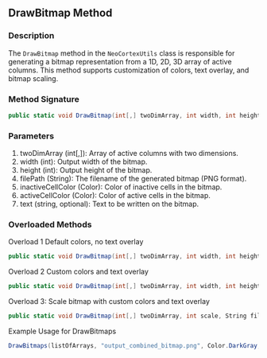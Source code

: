 ## DrawBitmap Method

### Description
The `DrawBitmap` method in the `NeoCortexUtils` class is responsible for generating a bitmap representation from a 1D, 2D, 3D array of active columns. This method supports customization of colors, text overlay, and bitmap scaling.

### Method Signature
```csharp
public static void DrawBitmap(int[,] twoDimArray, int width, int height, String filePath, Color inactiveCellColor, Color activeCellColor, string text = null)
```

### Parameters

1. twoDimArray (int[,]): Array of active columns with two dimensions.
2. width (int): Output width of the bitmap.
3. height (int): Output height of the bitmap.
4. filePath (String): The filename of the generated bitmap (PNG format).
5. inactiveCellColor (Color): Color of inactive cells in the bitmap.
6. activeCellColor (Color): Color of active cells in the bitmap.
7. text (string, optional): Text to be written on the bitmap.

### Overloaded Methods

Overload 1 Default colors, no text overlay
```csharp
public static void DrawBitmap(int[,] twoDimArray, int width, int height, String filePath, string text = null)
```

Overload 2 Custom colors and text overlay
```csharp
public static void DrawBitmap(int[,] twoDimArray, int width, int height, String filePath, Color inactiveCellColor, Color activeCellColor, string text = null)
```

Overload 3: Scale bitmap with custom colors and text overlay
```csharp
public static void DrawBitmap(int[,] twoDimArray, int scale, String filePath, Color inactiveCellColor, Color activeCellColor, string text = null)
```

Example Usage for DrawBitmaps
```csharp
DrawBitmaps(listOfArrays, "output_combined_bitmap.png", Color.DarkGray, Color.Yellow, 1024, 1024);
```





